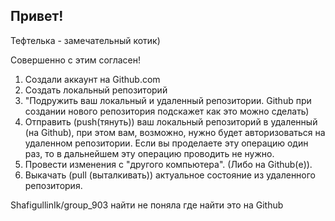 ## Привет!

Тефтелька - замечательный котик)

Совершенно с этим согласен!

1. Создали аккаунт на Github.com
2. Создать локальный репозиторий
3. "Подружить ваш локальный и удаленный репозитории. Github при создании нового репозитория подскажет как это можно сделать)
4. Отправить (push(тянуть)) ваш локальный репозиторий в удаленный (на Github), при этом вам, возможно, нужно будет авторизоваться на удаленном репозитории. Если вы проделаете эту операцию один раз, то в дальнейшем эту операцию проводить не нужно.
5. Провести изменения с "другого компьютера". (Либо на Github(е)).
6. Выкачать (pull (выталкивать)) актуальное состояние из удаленного репозитория.

ShafigullinIk/group_903 найти не поняла где найти это на Github